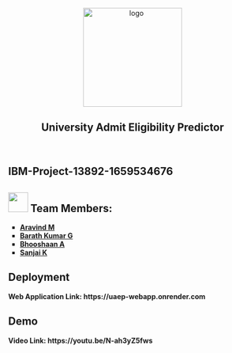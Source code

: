 
<br>
<div align="center">
<img src="https://upload.wikimedia.org/wikipedia/commons/5/51/IBM_logo.svg"  align="center" alt="logo" width="200" />
  <h2 align="center"> University Admit Eligibility Predictor <br></h2>

  </div>
 <br> 
 <h2><strong>IBM-Project-13892-1659534676<strong></h2>  
<h2><img src="https://raw.githubusercontent.com/Tarikul-Islam-Anik/Animated-Fluent-Emojis/master/Emojis/People%20with%20professions/Man%20Technologist%20Light%20Skin%20Tone.png" width="40px"> Team Members: </h2> 
<ul type = "square">
  <li> <a href = "https://github.com/Aravindkrish25" > Aravind M </a> </li>
  <li> <a href = "https://github.com/BarathKumarBK-15" > Barath Kumar G </a> </li>
  <li> <a href = "https://github.com/Bhooshaan" >Bhooshaan A </a> </li>
  <li> <a href = "https://github.com/thisissanjai" > Sanjai K </a> </li>
  </ul>
<h2> Deployment </h2>
Web Application Link: https://uaep-webapp.onrender.com
<br>
<h2> Demo </h2>
Video Link: https://youtu.be/N-ah3yZ5fws
